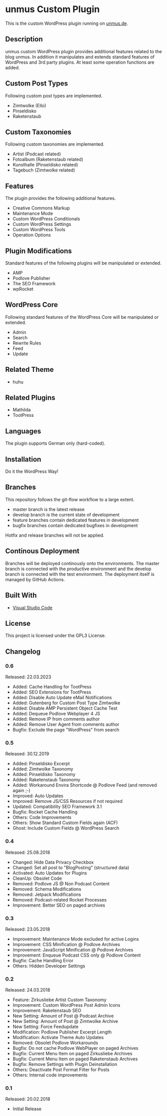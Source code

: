 # unmus Custom Plugin

This is the custom WordPress plugin running on [unmus.de](https://www.unmus.de/).

## Description 

unmus custom WordPress plugin provides additional features related to the blog unmus. In addition it manipulates and extends standard features of WordPress and 3rd party plugins. At least some operation functions are added.

## Custom Post Types

Following custom post types are implemented.

* Zimtwolke (Ello)
* Pinseldisko
* Raketenstaub

## Custom Taxonomies

Following custom taxonomies are implemented.

* Artist (Podcast related)
* Fotoalbum (Raketenstaub related)
* Kunsthalle (Pinseldisko related)
* Tagebuch (Zimtwolke related)

## Features

The plugin provides the following additional features.

* Creative Commons Markup
* Maintenance Mode
* Custom WordPress Conditionals
* Custom WordPress Settings
* Custom WordPress Tools
* Operation Options

## Plugin Modifications

Standard features of the following plugins will be manipulated or extended.

* AMP
* Podlove Publisher
* The SEO Framework
* wpRocket

## WordPress Core

Following standard features of the WordPress Core will be manipulated or extended.

* Admin
* Search
* Rewrite Rules
* Feed
* Update

## Related Theme

* huhu

## Related Plugins

* Mathilda
* TootPress

## Languages

The plugin supports German only (hard-coded).

## Installation

Do it the WordPress Way! 

## Branches

This repository follows the git-flow workflow to a large extent.

* master branch is the latest release
* develop branch is the current state of development
* feature branches contain dedicated features in development
* bugfix branches contain dedicated bugfixes in development

Hotfix and release branches will not be applied.

## Continous Deployment

Branches will be deployed continously onto the environments. The master branch is connected with the productive environment and the develop branch is connected with the test environment. The deployment itself is managed by GitHub Actions.

## Built With

* [Visual Studio Code](https://code.visualstudio.com)

## License

This project is licensed under the GPL3 License.

## Changelog

### 0.6

Released: 22.03.2023

* Added: Cache Handling for TootPress
* Added: SEO Extensions for TootPress
* Added: Disable Auto Update eMail Notifications
* Added: Gutenberg for Custom Post Type Zimtwolke
* Added: Disable AMP Persistent Object Cache Test
* Added: Dequeue Podlove Webplayer 4 JS
* Added: Remove IP from comments author
* Added: Remove User Agent from comments author
* Bugfix: Exclude the page "WordPress" from search

### 0.5

Released: 30.12.2019

* Added: Pinseldisko Excerpt
* Added: Zimtwolke Taxonomy
* Added: Pinseldisko Taxonomy
* Added: Raketenstaub Taxonomy
* Added: Workaround Envira Shortcode @ Podlove Feed (and removed again ;-)
* Improved: Auto Updates
* Improved: Remove JS/CSS Resources if not required
* Updated: Compatibility SEO Framework 3.1
* Bugfix: Rocket Cache Handling
* Others: Code Improvements
* Others: Show Standard Custom Fields again (ACF)
* Ghost: Include Custom Fields @ WordPress Search

### 0.4

Released: 25.08.2018

* Changed: Hide Data Privacy Checkbox
* Changed: Set all post to "BlogPosting" (structured data)
* Activated: Auto Updates for Plugins
* CleanUp: Obsolet Code
* Removed: Podlove JS @ Non Podcast Content
* Removed: Schema Modifications
* Removed: Jetpack Modifications
* Removed: Podcast-related Rocket Processes
* Improvement: Better SEO on paged archives

### 0.3

Released: 23.05.2018

* Improvement: Maintenance Mode excluded for active Logins
* Improvement: CSS Minification @ Podlove Archives
* Improvement: JavaScript Minification @ Podlove Archives
* Improvement: Enqueue Podcast CSS only @ Podlove Content
* Bugfix: Cache Handling Error
* Others: Hidden Developer Settings

### 0.2

Released: 24.03.2018

* Feature: Zirkusliebe Artist Custom Taxonomy
* Improvement: Custom WordPress Post Admin Icons
* Improvement: Raketenstaub SEO
* New Setting: Amount of Post @ Podcast Archive
* New Setting: Amount of Post @ Zimtwolke Archive
* New Setting: Force Feedupdate
* Modification: Podlove Publisher Excerpt Length
* Modification: Activate Theme Auto Updates
* Removed: Obsolet Podlove Workarounds
* Bugfix: Do not cache Podlove WebPlayer on paged Archives
* Bugfix: Current Menu Item on paged Zirkusliebe Archives
* Bugfix: Current Menu Item on paged Raketenstaub Archives
* Bugfix: Remove Settings with Plugin Deinstallation
* Others: Deactivate Post Format Filter for Posts
* Others: Internal code improvements

### 0.1

Released: 20.02.2018

* Initial Release